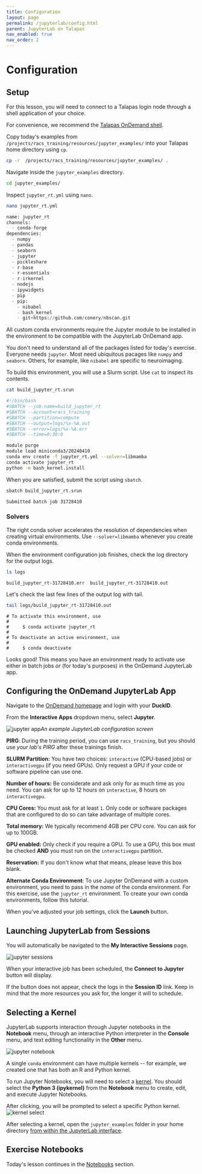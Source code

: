 ```yaml
---
title: Configuration
layout: page
permalink: /jupyterlab/config.html
parent: JupyterLab on Talapas
nav_enabled: true
nav_order: 2
---
```


# Configuration

## Setup
For this lesson, you will need to connect to a Talapas login node through a shell application of your choice.

For convenience, we recommend the [Talapas OnDemand shell](https://ondemand.talapas.uoregon.edu/pun/sys/shell/ssh/login1.talapas.uoregon.edu).

Copy today's examples from `/projects/racs_training/resources/jupyter_examples/` into your Talapas home directory using `cp`.

```bash
cp -r  /projects/racs_training/resources/jupyter_examples/ .
```
Navigate inside the `jupyter_examples` directory.

```bash
cd jupyter_examples/
```

Inspect `jupyter_rt.yml` using `nano`.

```bash
nano jupyter_rt.yml
```

```python
name: jupyter_rt
channels:
  - conda-forge
dependencies:
  - numpy
  - pandas
  - seaborn
  - jupyter
  - pickleshare
  - r-base
  - r-essentials
  - r-irkernel
  - nodejs
  - ipywidgets
  - pip
  - pip:
    - nibabel
    - bash_kernel
    - git+https://github.com/conery/nbscan.git
```

All custom conda environments
require the Jupyter module to be installed in the environment to be compatible with the JupyterLab OnDemand app.

You don't need to understand all of the packages listed
for today's exercise. Everyone needs `jupyter`. Most need 
ubiquitous pacages like `numpy` and `seaborn`. Others, for example, like `nibabel` are specific to neuroimaging.

To build this environment, you will use a Slurm script. Use `cat` to inspect its contents.

```bash
cat build_jupyter_rt.srun
```

```bash
#!/bin/bash
#SBATCH --job-name=build_jupyter_rt
#SBATCH --account=racs_training
#SBATCH --partition=compute
#SBATCH --output=logs/%x-%A.out
#SBATCH --error=logs/%x-%A.err
#SBATCH --time=0:30:0

module purge
module load miniconda3/20240410 
conda env create -f jupyter_rt.yml --solver=libmamba
conda activate jupyter_rt
python -m bash_kernel.install
```

When you are satisfied, submit the script using `sbatch`.

```bash
sbatch build_jupyter_rt.srun
```

```output
Submitted batch job 31728410
```

### Solvers
The right conda solver accelerates the resolution of dependencies when creating virtual environments.
Use `--solver=libmamba` whenever you create conda environments.

When the environment configuration job finishes, 
check the log directory for the output logs.


```bash
ls logs
```

```output
build_jupyter_rt-31728410.err  build_jupyter_rt-31728410.out
```

Let's check the last few lines of the output log with tail.

```bash
tail logs/build_jupyter_rt-31728410.out
```

```output
# To activate this environment, use
#
#     $ conda activate jupyter_rt
#
# To deactivate an active environment, use
#
#     $ conda deactivate
```

Looks good! This means you have an environment ready
to activate use either in batch jobs *or* (for today's purposes)
in the OnDemand JupyterLab app.

## Configuring the OnDemand JupyterLab App

Navigate to the [OnDemand homepage](https://ondemand.talapas.uoregon.edu/pun/sys/dashboard) and login with your **DuckID**.

From the **Interactive Apps** dropdown menu, select **Jupyter**.

![jupyter app](../images/jupyter-config.png)*An example JupyterLab configuration screen*

**PIRG**: During the training period, you can use `racs_training`, but you should use *your lab's PIRG* after these trainings finish.

**SLURM Partition:** You have two choices: `interactive` (CPU-based jobs) or `interactivegpu` (if you need GPUs). Only request a GPU if your code or software pipeline can use one.

**Number of hours:** Be considerate and ask only for as much time as you need. You can ask for up to 12 hours on `interactive`, 8 hours on `interactivegpu`.

**CPU Cores:** You must ask for at least `1`. Only code or software packages that are configured to do so can take advantage of multiple cores. 

**Total memory:** We typically recommend 4GB per CPU core. You can ask for up to 100GB.

**GPU enabled:** Only check if you require a GPU. To use a GPU, this box must be checked **AND** you must run on the `interactivegpu` partition.

**Reservation:** If you don't know what that means, please leave this box blank.

**Alternate Conda Environment**: To use Jupyter OnDemand with a custom environment, you need to pass in the *name* of the conda environment. For this exercise, use the `jupyter_rt` environment. To create your own conda environments, follow this tutorial.

When you've adjusted your job settings, click the **Launch** button.

## Launching JupyterLab from Sessions

You will automatically be navigated to the **My Interactive Sessions** page. 

![jupyter sessions](../images/jupyter-launch-menu.png)

When your interactive job has been scheduled, the **Connect to Jupyter** button will display.

If the button does not appear, check the logs in the **Session ID** link. Keep in mind that the more resources you ask for, the longer it will to schedule.

## Selecting a Kernel
JupyterLab supports interaction through Jupyter notebooks in the **Notebook** menu, through an interactive Python interpreter in the **Console** menu, and text editing functionality in the **Other** menu.

![jupyter notebook](../images/jupyter-notebook-launcher.png)

A single `conda` environment can have multiple kernels -- for example, we created one that has both an R and Python kernel. 

To run Jupyter Notebooks, you will need to select a [kernel](https://jupyterlab.readthedocs.io/en/stable/user/running.html). You should select the **Python 3 (ipykernel)** from the **Notebook** menu to create, edit, and execute Jupyter Notebooks.

After clicking, you will be prompted to select a specific Python kernel. 
![kernel select](../images/jupyter-kernel-select.png)

After selecting a kernel, open the `jupyter_examples` folder in your home directory [from within the JupyterLab interface](https://jupyterlab.readthedocs.io/en/stable/user/files.html).

## Exercise Notebooks

Today's lesson continues in the [Notebooks](../jupyterlab/notebooks.html) section.
